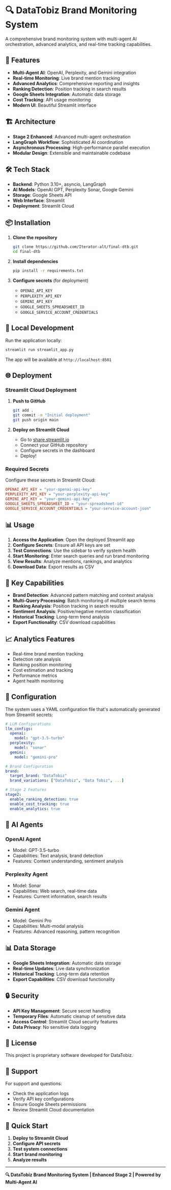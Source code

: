# 🔍 DataTobiz Brand Monitoring System

A comprehensive brand monitoring system with multi-agent AI orchestration, advanced analytics, and real-time tracking capabilities.

## 🚀 Features

- **Multi-Agent AI**: OpenAI, Perplexity, and Gemini integration
- **Real-time Monitoring**: Live brand mention tracking
- **Advanced Analytics**: Comprehensive reporting and insights
- **Ranking Detection**: Position tracking in search results
- **Google Sheets Integration**: Automatic data storage
- **Cost Tracking**: API usage monitoring
- **Modern UI**: Beautiful Streamlit interface

## 🏗️ Architecture

- **Stage 2 Enhanced**: Advanced multi-agent orchestration
- **LangGraph Workflow**: Sophisticated AI coordination
- **Asynchronous Processing**: High-performance parallel execution
- **Modular Design**: Extensible and maintainable codebase

## 🛠️ Tech Stack

- **Backend**: Python 3.10+, asyncio, LangGraph
- **AI Models**: OpenAI GPT, Perplexity Sonar, Google Gemini
- **Storage**: Google Sheets API
- **Web Interface**: Streamlit
- **Deployment**: Streamlit Cloud

## 📦 Installation

1. **Clone the repository**
   ```bash
   git clone https://github.com/Iterator-alt/final-dtb.git
   cd final-dtb
   ```

2. **Install dependencies**
   ```bash
   pip install -r requirements.txt
   ```

3. **Configure secrets** (for deployment)
   - `OPENAI_API_KEY`
   - `PERPLEXITY_API_KEY`
   - `GEMINI_API_KEY`
   - `GOOGLE_SHEETS_SPREADSHEET_ID`
   - `GOOGLE_SERVICE_ACCOUNT_CREDENTIALS`

## 🚀 Local Development

Run the application locally:

```bash
streamlit run streamlit_app.py
```

The app will be available at `http://localhost:8501`

## 🌐 Deployment

### Streamlit Cloud Deployment

1. **Push to GitHub**
   ```bash
   git add .
   git commit -m "Initial deployment"
   git push origin main
   ```

2. **Deploy on Streamlit Cloud**
   - Go to [share.streamlit.io](https://share.streamlit.io)
   - Connect your GitHub repository
   - Configure secrets in the dashboard
   - Deploy!

### Required Secrets

Configure these secrets in Streamlit Cloud:

```toml
OPENAI_API_KEY = "your-openai-api-key"
PERPLEXITY_API_KEY = "your-perplexity-api-key"
GEMINI_API_KEY = "your-gemini-api-key"
GOOGLE_SHEETS_SPREADSHEET_ID = "your-spreadsheet-id"
GOOGLE_SERVICE_ACCOUNT_CREDENTIALS = "your-service-account-json"
```

## 📊 Usage

1. **Access the Application**: Open the deployed Streamlit app
2. **Configure Secrets**: Ensure all API keys are set
3. **Test Connections**: Use the sidebar to verify system health
4. **Start Monitoring**: Enter search queries and run brand monitoring
5. **View Results**: Analyze mentions, rankings, and analytics
6. **Download Data**: Export results as CSV

## 🎯 Key Capabilities

- **Brand Detection**: Advanced pattern matching and context analysis
- **Multi-Query Processing**: Batch monitoring of multiple search terms
- **Ranking Analysis**: Position tracking in search results
- **Sentiment Analysis**: Positive/negative mention classification
- **Historical Tracking**: Long-term trend analysis
- **Export Functionality**: CSV download capabilities

## 📈 Analytics Features

- Real-time brand mention tracking
- Detection rate analysis
- Ranking position monitoring
- Cost estimation and tracking
- Performance metrics
- Agent health monitoring

## 🔧 Configuration

The system uses a YAML configuration file that's automatically generated from Streamlit secrets:

```yaml
# LLM Configurations
llm_configs:
  openai:
    model: "gpt-3.5-turbo"
  perplexity:
    model: "sonar"
  gemini:
    model: "gemini-pro"

# Brand Configuration
brand:
  target_brand: "DataTobiz"
  brand_variations: ["DataTobiz", "Data Tobiz", ...]

# Stage 2 Features
stage2:
  enable_ranking_detection: true
  enable_cost_tracking: true
  enable_analytics: true
```

## 🤖 AI Agents

### OpenAI Agent
- Model: GPT-3.5-turbo
- Capabilities: Text analysis, brand detection
- Features: Context understanding, sentiment analysis

### Perplexity Agent
- Model: Sonar
- Capabilities: Web search, real-time data
- Features: Current information, search results

### Gemini Agent
- Model: Gemini Pro
- Capabilities: Multi-modal analysis
- Features: Advanced reasoning, pattern recognition

## 📊 Data Storage

- **Google Sheets Integration**: Automatic data storage
- **Real-time Updates**: Live data synchronization
- **Historical Tracking**: Long-term data retention
- **Export Capabilities**: CSV download functionality

## 🔒 Security

- **API Key Management**: Secure secret handling
- **Temporary Files**: Automatic cleanup of sensitive data
- **Access Control**: Streamlit Cloud security features
- **Data Privacy**: No sensitive data logging

## 📝 License

This project is proprietary software developed for DataTobiz.

## 🤝 Support

For support and questions:
- Check the application logs
- Verify API key configurations
- Ensure Google Sheets permissions
- Review Streamlit Cloud documentation

## 🚀 Quick Start

1. **Deploy to Streamlit Cloud**
2. **Configure API secrets**
3. **Test system connections**
4. **Start brand monitoring**
5. **Analyze results**

---

**🔍 DataTobiz Brand Monitoring System | Enhanced Stage 2 | Powered by Multi-Agent AI**